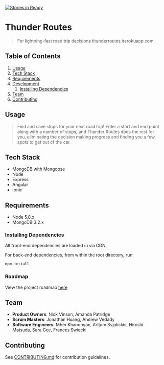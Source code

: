 [![Stories in Ready](https://badge.waffle.io/hrr15velociraptors/ZeusCrew.png?label=ready&title=Ready)](https://waffle.io/hrr15velociraptors/ZeusCrew)
# Thunder Routes

> For lightning-fast road trip decisions
> thunderroutes.herokuapp.com


## Table of Contents

1. [Usage](#Usage)
1. [Tech Stack](#tech-stack)
1. [Requirements](#requirements)
1. [Development](#development)
    1. [Installing Dependencies](#installing-dependencies)
1. [Team](#team)
1. [Contributing](#contributing)

## Usage

> Find and save stops for your next road trip!  Enter a start and end point along with a number of stops, and Thunder Routes does the rest for you, eliminating the decision making progress and finding you a few spots to get out of the car.

## Tech Stack
- MongoDB with Mongoose
- Node
- Express
- Angular
- Ionic

## Requirements

- Node 5.8.x
- MongoDB 3.2.x

### Installing Dependencies
All front-end dependencies are loaded in via CDN.

For back-end dependencies, from within the root directory, run:

```sh
npm install
```

### Roadmap

View the project roadmap [here](https://github.com/ZeusCrew/ZeusCrew/issues)

## Team

  - __Product Owners__: Nick Vinson, Amanda Patridge
  - __Scrum Masters__: Jonathan Huang, Andrew Vedady
  - __Software Engineers__: Mher Khanonyan, Artjom Svjatickis, Hiroshi Matsuda, Sara Gee, Frances Swiecki

## Contributing

See [CONTRIBUTING.md](CONTRIBUTING.md) for contribution guidelines.

